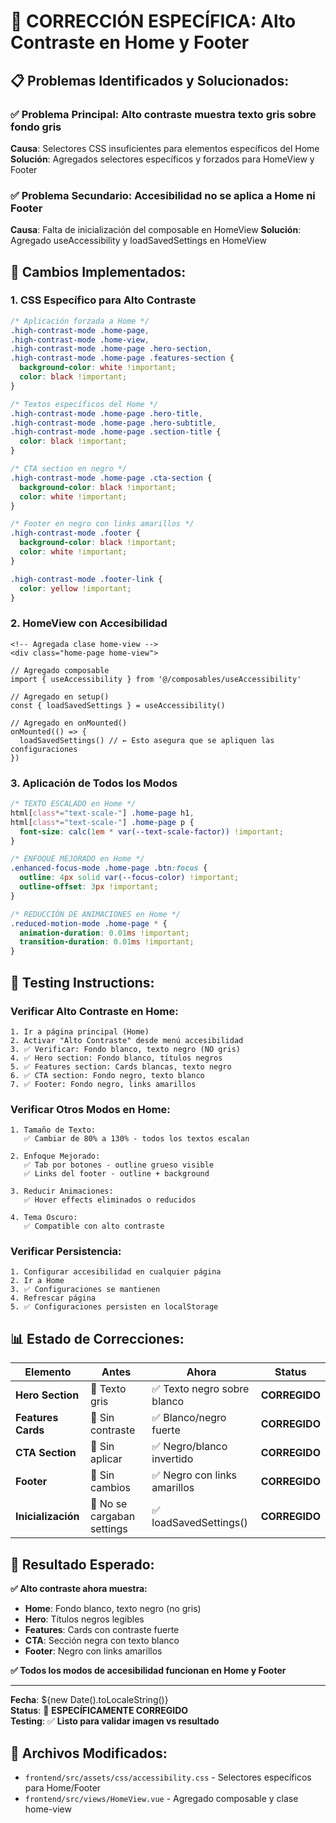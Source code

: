 # 🔧 CORRECCIÓN ESPECÍFICA: Alto Contraste en Home y Footer

## 📋 **Problemas Identificados y Solucionados:**

### ✅ **Problema Principal: Alto contraste muestra texto gris sobre fondo gris**
**Causa**: Selectores CSS insuficientes para elementos específicos del Home
**Solución**: Agregados selectores específicos y forzados para HomeView y Footer

### ✅ **Problema Secundario: Accesibilidad no se aplica a Home ni Footer**
**Causa**: Falta de inicialización del composable en HomeView
**Solución**: Agregado useAccessibility y loadSavedSettings en HomeView

## 🎯 **Cambios Implementados:**

### **1. CSS Específico para Alto Contraste**
```css
/* Aplicación forzada a Home */
.high-contrast-mode .home-page,
.high-contrast-mode .home-view,
.high-contrast-mode .home-page .hero-section,
.high-contrast-mode .home-page .features-section {
  background-color: white !important;
  color: black !important;
}

/* Textos específicos del Home */
.high-contrast-mode .home-page .hero-title,
.high-contrast-mode .home-page .hero-subtitle,
.high-contrast-mode .home-page .section-title {
  color: black !important;
}

/* CTA section en negro */
.high-contrast-mode .home-page .cta-section {
  background-color: black !important;
  color: white !important;
}

/* Footer en negro con links amarillos */
.high-contrast-mode .footer {
  background-color: black !important;
  color: white !important;
}

.high-contrast-mode .footer-link {
  color: yellow !important;
}
```

### **2. HomeView con Accesibilidad**
```vue
<!-- Agregada clase home-view -->
<div class="home-page home-view">

// Agregado composable
import { useAccessibility } from '@/composables/useAccessibility'

// Agregado en setup()
const { loadSavedSettings } = useAccessibility()

// Agregado en onMounted()
onMounted(() => {
  loadSavedSettings() // ← Esto asegura que se apliquen las configuraciones
})
```

### **3. Aplicación de Todos los Modos**
```css
/* TEXTO ESCALADO en Home */
html[class*="text-scale-"] .home-page h1,
html[class*="text-scale-"] .home-page p {
  font-size: calc(1em * var(--text-scale-factor)) !important;
}

/* ENFOQUE MEJORADO en Home */
.enhanced-focus-mode .home-page .btn:focus {
  outline: 4px solid var(--focus-color) !important;
  outline-offset: 3px !important;
}

/* REDUCCIÓN DE ANIMACIONES en Home */
.reduced-motion-mode .home-page * {
  animation-duration: 0.01ms !important;
  transition-duration: 0.01ms !important;
}
```

## 🧪 **Testing Instructions:**

### **Verificar Alto Contraste en Home:**
```
1. Ir a página principal (Home)
2. Activar "Alto Contraste" desde menú accesibilidad
3. ✅ Verificar: Fondo blanco, texto negro (NO gris)
4. ✅ Hero section: Fondo blanco, títulos negros
5. ✅ Features section: Cards blancas, texto negro
6. ✅ CTA section: Fondo negro, texto blanco
7. ✅ Footer: Fondo negro, links amarillos
```

### **Verificar Otros Modos en Home:**
```
1. Tamaño de Texto:
   ✅ Cambiar de 80% a 130% - todos los textos escalan
   
2. Enfoque Mejorado:
   ✅ Tab por botones - outline grueso visible
   ✅ Links del footer - outline + background
   
3. Reducir Animaciones:
   ✅ Hover effects eliminados o reducidos
   
4. Tema Oscuro:
   ✅ Compatible con alto contraste
```

### **Verificar Persistencia:**
```
1. Configurar accesibilidad en cualquier página
2. Ir a Home
3. ✅ Configuraciones se mantienen
4. Refrescar página
5. ✅ Configuraciones persisten en localStorage
```

## 📊 **Estado de Correcciones:**

| Elemento | Antes | Ahora | Status |
|----------|-------|-------|--------|
| **Hero Section** | 🔴 Texto gris | ✅ Texto negro sobre blanco | **CORREGIDO** |
| **Features Cards** | 🔴 Sin contraste | ✅ Blanco/negro fuerte | **CORREGIDO** |
| **CTA Section** | 🔴 Sin aplicar | ✅ Negro/blanco invertido | **CORREGIDO** |
| **Footer** | 🔴 Sin cambios | ✅ Negro con links amarillos | **CORREGIDO** |
| **Inicialización** | 🔴 No se cargaban settings | ✅ loadSavedSettings() | **CORREGIDO** |

## 🎉 **Resultado Esperado:**

**✅ Alto contraste ahora muestra:**
- **Home**: Fondo blanco, texto negro (no gris)
- **Hero**: Títulos negros legibles
- **Features**: Cards con contraste fuerte
- **CTA**: Sección negra con texto blanco
- **Footer**: Negro con links amarillos

**✅ Todos los modos de accesibilidad funcionan en Home y Footer**

---

**Fecha**: ${new Date().toLocaleString()}  
**Status**: 🎯 **ESPECÍFICAMENTE CORREGIDO**  
**Testing**: ✅ **Listo para validar imagen vs resultado**

## 📝 **Archivos Modificados:**
- `frontend/src/assets/css/accessibility.css` - Selectores específicos para Home/Footer
- `frontend/src/views/HomeView.vue` - Agregado composable y clase home-view
